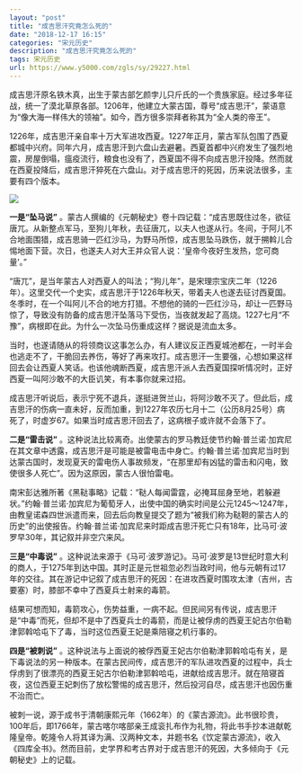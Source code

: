 ```yaml
---
layout: "post"
title: "成吉思汗究竟怎么死的"
date: "2018-12-17 16:15"
categories: "宋元历史"
description: "成吉思汗究竟怎么死的"
tags: 宋元历史
url: https://www.y5000.com/zgls/sy/29227.html
---
```






成吉思汗原名铁木真，出生于蒙古部乞颜孛儿只斤氏的一个贵族家庭。经过多年征战，统一了漠北草原各部。1206年，他建立大蒙古国，尊号“成吉思汗”，蒙语意为“像大海一样伟大的领袖”。如今，西方很多崇拜者称其为“全人类的帝王”。

1226年，成吉思汗亲自率十万大军进攻西夏。1227年正月，蒙古军队包围了西夏都城中兴府。同年六月，成吉思汗到六盘山去避暑。西夏首都中兴府发生了强烈地震，房屋倒塌，瘟疫流行，粮食也没有了，西夏国不得不向成吉思汗投降。然而就在西夏投降后，成吉思汗猝死在六盘山。对于成吉思汗的死因，历来说法很多，主要有四个版本。

![](https://img.y5000.com/uploads/allimg/180313/8-1P3131546143C.jpg)

**一是“坠马说”**
。蒙古人撰编的《元朝秘史》卷十四记载：“成吉思既住过冬，欲征唐兀。从新整点军马，至狗儿年秋，去征唐兀，以夫人也遂从行。冬间，于阿儿不合地面围猎，成吉思骑一匹红沙马，为野马所惊，成吉思坠马跌伤，就于搠斡儿合惕地面下营。次日，也遂夫人对大王并众官人说：‘皇帝今夜好生发热，您可商量’。”

“唐兀”，是当年蒙古人对西夏人的叫法；“狗儿年”，是宋理宗宝庆二年（1226年）。这里交代一个史实，成吉思汗于1226年秋天，带着夫人也遂去征讨西夏国。冬季时，在一个叫阿儿不合的地方打猎。不想他的骑的一匹红沙马，却让一匹野马惊了，导致没有防备的成吉思汗坠落马下受伤，当夜就发起了高烧。1227七月“不豫”，病根即在此。为什么一次坠马伤重成这样？据说是流血太多。

当时，也遂请随从的将领商议这事怎么办，有人建议反正西夏城池都在，一时半会也逃走不了，干脆回去养伤，等好了再来攻打。成吉思汗一生要强，心想如果这样回去会让西夏人笑话。也该他魂断西夏，成吉思汗派人去西夏国探听情况时，正好西夏一叫阿沙敢不的大臣讥笑，有本事你就来过招。

成吉思汗听说后，表示宁死不退兵，遂挺进贺兰山，将阿沙敢不灭了。但此后，成吉思汗的伤病一直未好，反而加重，到1227年农历七月十二（公历8月25号）病死了，时虚岁67。如果当时成吉思汗回去了，这病根子或许就不会落下了。

**二是“雷击说”**
。这种说法比较离奇。出使蒙古的罗马教廷使节约翰·普兰诺·加宾尼在其文章中透露，成吉思汗是可能是被雷电击中身亡。约翰·普兰诺·加宾尼当时到达蒙古国时，发现夏天的雷电伤人事故频发，“在那里却有凶猛的雷击和闪电，致使很多人死亡”。因为这原因，蒙古人很怕雷电。

南宋彭达雅所著《黑鞑事略》记载：“鞑人每闻雷霆，必掩耳屈身至地，若躲避状。”约翰·普兰诺·加宾尼为葡萄牙人，出使中国的确实时间是公元1245～1247年，由教皇诺森四世派遣而来，回去后向教皇提交了题为“被我们称为鞑靼的蒙古人的历史”的出使报告。约翰·普兰诺·加宾尼来时距成吉思汗死亡只有18年，比马可·波罗早30年，其记叙并非空穴来风。

**三是“中毒说”**
。这种说法来源于《马可·波罗游记》。马可·波罗是13世纪时意大利的商人，于1275年到达中国。其时正是元世祖忽必烈当政时间，他与元朝有过17年的交往。其在游记中记叙了成吉思汗的死因：在进攻西夏时围攻太津（吉州，古要塞）时，膝部不幸中了西夏兵士射来的毒箭。

结果可想而知，毒箭攻心，伤势益重，一病不起。但民间另有传说，成吉思汗是“中毒”而死，但却不是中了西夏兵士的毒箭，而是让被俘虏的西夏王妃古尔伯勒津郭斡哈屯下了毒，当时这位西夏王妃是乘陪寝之机行事的。

**四是“被刺说”**
。这种说法与上面说的被俘西夏王妃古尔伯勒津郭斡哈屯有关，是下毒说法的另一种版本。在蒙古民间传，成吉思汗的军队进攻西夏的过程中，兵士俘虏到了很漂亮的西夏王妃古尔伯勒津郭斡哈屯，进献给成吉思汗。就在陪寝首夜，这位西夏王妃刺伤了放松警惕的成吉思汗，然后投河自尽，成吉思汗也因伤重不治而亡。

被刺一说，源于成书于清朝康熙元年（1662年）的《蒙古源流》。此书很珍贵，100年后，即1766年，蒙古喀尔喀部亲王成衮扎布作为礼物，将此书手抄本进献乾隆皇帝。乾隆令人将其译为满、汉两种文本，并题书名《饮定蒙古源流》，收入《四库全书》。然而目前，史学界和考古界对于成吉思汗的死因，大多倾向于《元朝秘史》上的记载。
